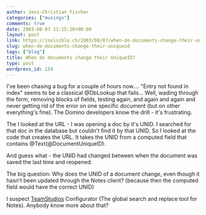 ```yaml
---
author: Jens-Christian Fischer
categories: ["musings"]
comments: true
date: 2003-08-07 11:15:20+00:00
layout: post
link: https://invisible.ch/2003/08/07/when-do-documents-change-their-uniqueid/
slug: when-do-documents-change-their-uniqueid
tags: ["blog"]
title: When do documents change their UniqueID?
type: post
wordpress_id: 154
---
```


I've been chasing a bug for a couple of hours now.... "Entry not found in index" seems to be a classical @DbLookup that fails... Well, wading through the form, removing blocks of fields, testing again, and again and again and never getting rid of the error on one specific document (but on other everything's fine). The Domino developers know the drill - it's frustrating.

The I looked at the URL - I was opening a doc by it's UNID. I searched for that doc in the database but couldn't find it by that UNID. So I looked at the code that creates the URL. It takes the UNID from a computed field that contains @Text(@DocumentUniqueID).

And guess what - the UNID had changed between when the document was saved the last time and reopened.

The big question: Why does the UNID of a document change, even though it hasn't been updated through the Notes client? (because then the computed field would have the correct UNID)

I suspect [TeamStudios](https://www.teamstudio.com) Configurator (The global search and replace tool for Notes). Anybody know more about that?
